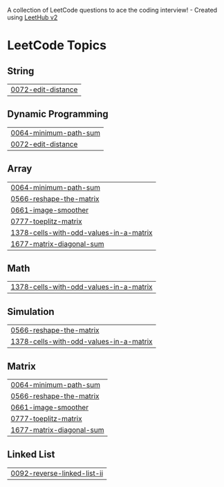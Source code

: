 A collection of LeetCode questions to ace the coding interview! - Created using [LeetHub v2](https://github.com/arunbhardwaj/LeetHub-2.0)
<!---LeetCode Topics Start-->
# LeetCode Topics
## String
|  |
| ------- |
| [0072-edit-distance](https://github.com/pavan-galla/Leetcode/tree/master/0072-edit-distance) |
## Dynamic Programming
|  |
| ------- |
| [0064-minimum-path-sum](https://github.com/pavan-galla/Leetcode/tree/master/0064-minimum-path-sum) |
| [0072-edit-distance](https://github.com/pavan-galla/Leetcode/tree/master/0072-edit-distance) |
## Array
|  |
| ------- |
| [0064-minimum-path-sum](https://github.com/pavan-galla/Leetcode/tree/master/0064-minimum-path-sum) |
| [0566-reshape-the-matrix](https://github.com/pavan-galla/Leetcode/tree/master/0566-reshape-the-matrix) |
| [0661-image-smoother](https://github.com/pavan-galla/Leetcode/tree/master/0661-image-smoother) |
| [0777-toeplitz-matrix](https://github.com/pavan-galla/Leetcode/tree/master/0777-toeplitz-matrix) |
| [1378-cells-with-odd-values-in-a-matrix](https://github.com/pavan-galla/Leetcode/tree/master/1378-cells-with-odd-values-in-a-matrix) |
| [1677-matrix-diagonal-sum](https://github.com/pavan-galla/Leetcode/tree/master/1677-matrix-diagonal-sum) |
## Math
|  |
| ------- |
| [1378-cells-with-odd-values-in-a-matrix](https://github.com/pavan-galla/Leetcode/tree/master/1378-cells-with-odd-values-in-a-matrix) |
## Simulation
|  |
| ------- |
| [0566-reshape-the-matrix](https://github.com/pavan-galla/Leetcode/tree/master/0566-reshape-the-matrix) |
| [1378-cells-with-odd-values-in-a-matrix](https://github.com/pavan-galla/Leetcode/tree/master/1378-cells-with-odd-values-in-a-matrix) |
## Matrix
|  |
| ------- |
| [0064-minimum-path-sum](https://github.com/pavan-galla/Leetcode/tree/master/0064-minimum-path-sum) |
| [0566-reshape-the-matrix](https://github.com/pavan-galla/Leetcode/tree/master/0566-reshape-the-matrix) |
| [0661-image-smoother](https://github.com/pavan-galla/Leetcode/tree/master/0661-image-smoother) |
| [0777-toeplitz-matrix](https://github.com/pavan-galla/Leetcode/tree/master/0777-toeplitz-matrix) |
| [1677-matrix-diagonal-sum](https://github.com/pavan-galla/Leetcode/tree/master/1677-matrix-diagonal-sum) |
## Linked List
|  |
| ------- |
| [0092-reverse-linked-list-ii](https://github.com/pavan-galla/Leetcode/tree/master/0092-reverse-linked-list-ii) |
<!---LeetCode Topics End-->